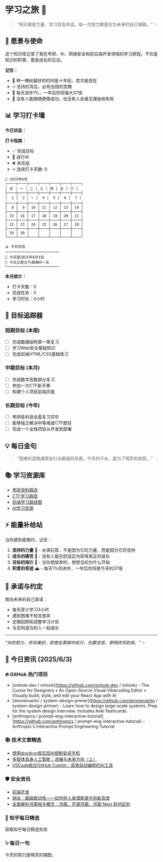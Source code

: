 # 学习之旅 🚀

> "知识就是力量，学习改变命运。每一次努力都是在为未来的自己铺路。" ✨

## 🌟 愿景与使命

这个知识库记录了我在考研、AI、网络安全和前后端开发领域的学习旅程。不仅是知识的积累，更是成长的见证。

**记住：**

- 🌱 种一棵树最好的时间是十年前，其次是现在
- 🔥 坚持的背后，必有加倍的赏赐
- 💪 每天进步1%，一年后你将强大37倍
- 🌈 没有人能随随便便成功，也没有人会毫无理由地失败

## 📊 学习打卡墙

**今日状态：**

**打卡指南：**

- ✅ 完成目标
- 🔄 进行中
- ❌ 未完成
- 🔥 连续打卡天数: 0

<!-- CALENDAR_START -->
```
📅 2025年6月
┌────┬────┬────┬────┬────┬────┬────┐
│ 日 │ 一 │ 二 │ 三 │ 四 │ 五 │ 六 │
├────┼────┼────┼────┼────┼────┼────┤
│  1 │  2 │ ⭐ │  4 │  5 │  6 │  7 │
├────┼────┼────┼────┼────┼────┼────┤
│  8 │  9 │ 10 │ 11 │ 12 │ 13 │ 14 │
├────┼────┼────┼────┼────┼────┼────┤
│ 15 │ 16 │ 17 │ 18 │ 19 │ 20 │ 21 │
├────┼────┼────┼────┼────┼────┼────┤
│ 22 │ 23 │ 24 │ 25 │ 26 │ 27 │ 28 │
├────┼────┼────┼────┼────┼────┼────┤
│ 29 │ 30 │    │    │    │    │    │
└────┴────┴────┴────┴────┴────┴────┘
```

```
📊 今日状态
─────────────────────────
🌟 今天是2025年6月3日
🌈 今天又是元气满满的一天
─────────────────────────
```
<!-- CALENDAR_END -->

**本月统计：**
- 打卡天数：0
- 完成任务：0
- 学习时长：0小时

## 🎯 目标追踪器

### 短期目标 (本周)

- [ ] 完成数据结构第一章复习
- [ ] 学习Web安全基础知识
- [ ] 完成前端HTML/CSS基础练习

### 中期目标 (本月)

- [ ] 完成数学高数部分复习
- [ ] 参加一次CTF新手赛
- [ ] 构建个人项目前端页面

### 长期目标 (今年)

- [ ] 考研各科目全面复习完毕
- [ ] 能够独立解决中等难度CTF题目
- [ ] 完成一个全栈项目从开发到部署

## 💡 每日金句

> "困难的道路通常会引向美丽的风景。今天的汗水，是为了明天的收获。"

## 📚 学习资源库

- [考研资料精选](https://github.com/topics/kaoyan)
- [CTF学习路径](https://ctf-wiki.org/)
- [前端学习路线图](https://roadmap.sh/frontend)
- [AI学习资源](https://github.com/microsoft/AI-For-Beginners)

## ⚡ 能量补给站

当你感到疲惫时，记住：

1. **坚持的力量** 🌊 - 水滴石穿，不是因为它的力量，而是因为它的坚持
2. **成长的痛苦** 🌵 - 没有人能在舒适区内获得真正的成长
3. **目标的指引** 🧭 - 当你想放弃时，想想当初为什么开始
4. **积累的奇迹** 🏔️ - 每天1%的进步，一年后你将是今天的37倍

## 🤝 承诺与约定

我向未来的自己承诺：

- 每天至少学习3小时
- 遇到困难不轻言放弃
- 定期回顾和调整学习计划
- 与志同道合的人一起成长

---

*"你的努力，终将美好。即使在黑暗中前行，也要坚信，黎明终将到来。"* ✨

<!-- DAILY_INFO_START -->

## 📰 今日资讯 (2025/6/3)

### 🔥 GitHub 热门项目
- [onlook-dev / onlook](https://github.com/onlook-dev / onlook) - The Cursor for Designers • An Open-Source Visual Vibecoding Editor • Visually build, style, and edit your React App with AI
- [donnemartin / system-design-primer](https://github.com/donnemartin / system-design-primer) - Learn how to design large-scale systems. Prep for the system design interview. Includes Anki flashcards.
- [anthropics / prompt-eng-interactive-tutorial](https://github.com/anthropics / prompt-eng-interactive-tutorial) - Anthropic's Interactive Prompt Engineering Tutorial

### 📚 技术文章精选
- [使用droidrun库实现AI控制安卓手机](https://blog.csdn.net/hejiahao_/article/details/147335680)
- [多智体具身人工智能：进展与未来方向（上）](https://blog.csdn.net/yorkhunter/article/details/147872059)
- [VSCode结合GitHub Copilot：高效自动编程的AI工具](https://blog.csdn.net/babyai996/article/details/147238499)

### 🛡️ 安全资讯
- [前端开发](https://cloud.tencent.com/developer/article/2525785)
- [胡泳：超级能动性——如何将人类潜能提升到新高度](https://cloud.tencent.com/developer/article/2525819)
- [全面解析鸿蒙相关概念：鸿蒙、开源鸿蒙、鸿蒙 Next 有何区别](https://cloud.tencent.com/developer/article/2525828)

### 🌟 知乎每日精选
获取知乎每日精选失败

### 💡 每日一句
今天的努力是明天的铺垫。
<!-- DAILY_INFO_END -->
